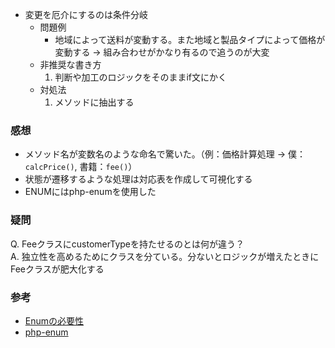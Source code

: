 - 変更を厄介にするのは条件分岐
    - 問題例
        - 地域によって送料が変動する。また地域と製品タイプによって価格が変動する -> 組み合わせがかなり有るので追うのが大変
    - 非推奨な書き方
        1. 判断や加工のロジックをそのままif文にかく
    - 対処法
        1. メソッドに抽出する

### 感想
- メソッド名が変数名のような命名で驚いた。（例：価格計算処理 → 僕：`calcPrice()`, 書籍：`fee()`）
- 状態が遷移するような処理は対応表を作成して可視化する
- ENUMにはphp-enumを使用した

### 疑問

Q. FeeクラスにcustomerTypeを持たせるのとは何が違う？ <br>
A. 独立性を高めるためにクラスを分ている。分ないとロジックが増えたときにFeeクラスが肥大化する


### 参考
- [Enumの必要性](https://speakerdeck.com/takayukifujisawa/nazephpnihaenumganaifalseka?slide=6)
- [php-enum](https://packagist.org/packages/myclabs/php-enum)